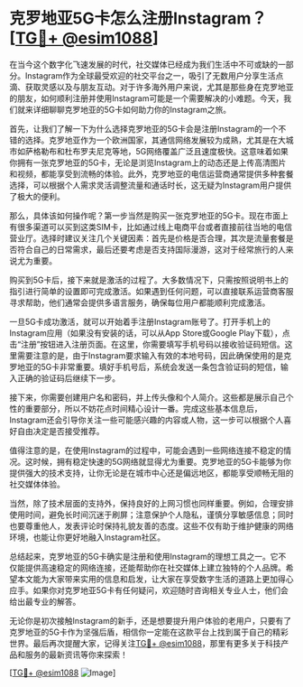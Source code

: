 # 克罗地亚5G卡怎么注册Instagram？[[TG💪+ @esim1088](https://t.me/s/esim1088)]

在当今这个数字化飞速发展的时代，社交媒体已经成为我们生活中不可或缺的一部分。Instagram作为全球最受欢迎的社交平台之一，吸引了无数用户分享生活点滴、获取灵感以及与朋友互动。对于许多海外用户来说，尤其是那些身在克罗地亚的朋友，如何顺利注册并使用Instagram可能是一个需要解决的小难题。今天，我们就来详细聊聊克罗地亚的5G卡如何助力你的Instagram之旅。

首先，让我们了解一下为什么选择克罗地亚的5G卡会是注册Instagram的一个不错的选择。克罗地亚作为一个欧洲国家，其通信网络发展较为成熟，尤其是在大城市如萨格勒布和杜布罗夫尼克等地，5G网络覆盖广泛且速度极快。这意味着如果你拥有一张克罗地亚的5G卡，无论是浏览Instagram上的动态还是上传高清图片和视频，都能享受到流畅的体验。此外，克罗地亚的电信运营商通常提供多种套餐选择，可以根据个人需求灵活调整流量和通话时长，这无疑为Instagram用户提供了极大的便利。

那么，具体该如何操作呢？第一步当然是购买一张克罗地亚的5G卡。现在市面上有很多渠道可以买到这类SIM卡，比如通过线上电商平台或者直接前往当地的电信营业厅。选择时建议关注几个关键因素：首先是价格是否合理，其次是流量套餐是否符合自己的日常需求，最后还要考虑是否支持国际漫游，这对于经常旅行的人来说尤为重要。

购买到5G卡后，接下来就是激活的过程了。大多数情况下，只需按照说明书上的指引进行简单的设置即可完成激活。如果遇到任何问题，可以直接联系运营商客服寻求帮助，他们通常会提供多语言服务，确保每位用户都能顺利完成激活。

一旦5G卡成功激活，就可以开始着手注册Instagram账号了。打开手机上的Instagram应用（如果没有安装的话，可以从App Store或Google Play下载），点击“注册”按钮进入注册页面。在这里，你需要填写手机号码以接收验证码短信。这里需要注意的是，由于Instagram要求输入有效的本地号码，因此确保使用的是克罗地亚的5G卡非常重要。填好手机号后，系统会发送一条包含验证码的短信，输入正确的验证码后继续下一步。

接下来，你需要创建用户名和密码，并上传头像和个人简介。这些都是展示自己个性的重要部分，所以不妨花点时间精心设计一番。完成这些基本信息后，Instagram还会引导你关注一些可能感兴趣的内容或人物，这一步可以根据个人喜好自由决定是否接受推荐。

值得注意的是，在使用Instagram的过程中，可能会遇到一些网络连接不稳定的情况。这时候，拥有稳定快速的5G网络就显得尤为重要。克罗地亚的5G卡能够为你提供强大的技术支持，让你无论是在城市中心还是偏远地区，都能享受顺畅无阻的社交媒体体验。

当然，除了技术层面的支持外，保持良好的上网习惯也同样重要。例如，合理安排使用时间，避免长时间沉迷于刷屏；注意保护个人隐私，谨慎分享敏感信息；同时也要尊重他人，发表评论时保持礼貌友善的态度。这些不仅有助于维护健康的网络环境，也能让你更好地融入Instagram社区。

总结起来，克罗地亚的5G卡确实是注册和使用Instagram的理想工具之一。它不仅能提供高速稳定的网络连接，还能帮助你在社交媒体上建立独特的个人品牌。希望本文能为大家带来实用的信息和启发，让大家在享受数字生活的道路上更加得心应手。如果你对克罗地亚5G卡有任何疑问，欢迎随时咨询相关专业人士，他们会给出最专业的解答。

无论你是初次接触Instagram的新手，还是想要提升用户体验的老用户，只要有了克罗地亚的5G卡作为坚强后盾，相信你一定能在这款平台上找到属于自己的精彩世界。最后再次提醒大家，记得关注[TG💪+ @esim1088](https://t.me/s/esim1088)，那里有更多关于科技产品和服务的最新资讯等你来探索！

[[TG💪+ @esim1088](https://t.me/s/esim1088) ![Image](https://i.postimg.cc/4NQfJmqS/Snipaste-2025-05-13-00-14-12.png)]